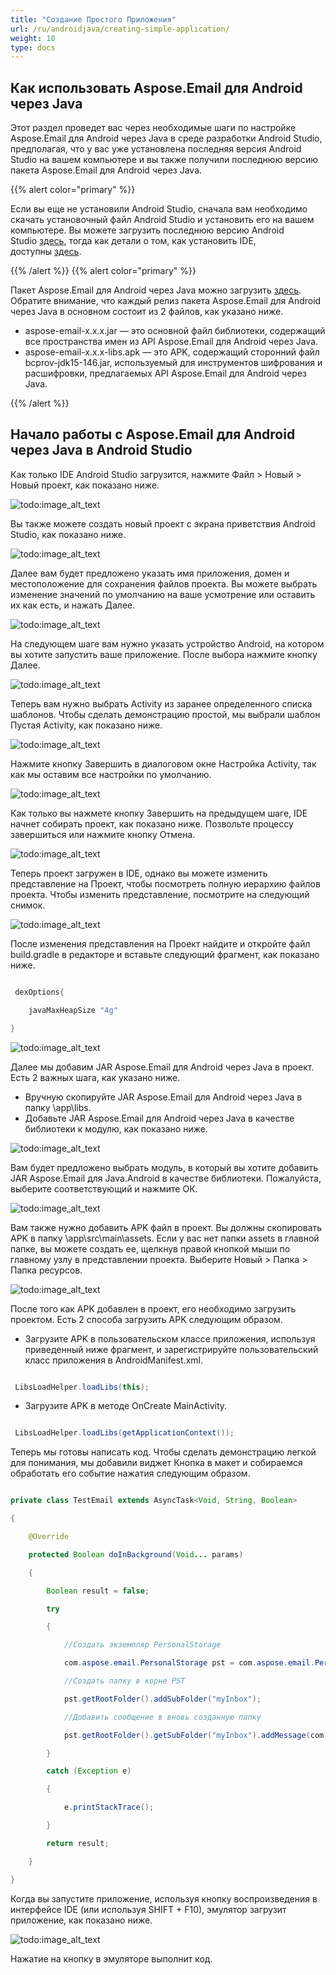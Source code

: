 ```yaml
---
title: "Создание Простого Приложения"
url: /ru/androidjava/creating-simple-application/
weight: 10
type: docs
---
```


## **Как использовать Aspose.Email для Android через Java**
Этот раздел проведет вас через необходимые шаги по настройке Aspose.Email для Android через Java в среде разработки Android Studio, предполагая, что у вас уже установлена последняя версия Android Studio на вашем компьютере и вы также получили последнюю версию пакета Aspose.Email для Android через Java.

{{% alert color="primary" %}} 

Если вы еще не установили Android Studio, сначала вам необходимо скачать установочный файл Android Studio и установить его на вашем компьютере. Вы можете загрузить последнюю версию Android Studio [здесь](https://developer.android.com/studio/index.html#win-bundle), тогда как детали о том, как установить IDE, доступны [здесь](https://developer.android.com/studio/install.html).

{{% /alert %}} {{% alert color="primary" %}} 

Пакет Aspose.Email для Android через Java можно загрузить [здесь](https://downloads.aspose.com/email/androidjava). Обратите внимание, что каждый релиз пакета Aspose.Email для Android через Java в основном состоит из 2 файлов, как указано ниже.

- aspose-email-x.x.x.jar — это основной файл библиотеки, содержащий все пространства имен из API Aspose.Email для Android через Java.
- aspose-email-x.x.x-libs.apk — это APK, содержащий сторонний файл bcprov-jdk15-146.jar, используемый для инструментов шифрования и расшифровки, предлагаемых API Aspose.Email для Android через Java.

{{% /alert %}} 
## **Начало работы с Aspose.Email для Android через Java в Android Studio**
Как только IDE Android Studio загрузится, нажмите Файл > Новый > Новый проект, как показано ниже.

![todo:image_alt_text](run_examples_1.png)

Вы также можете создать новый проект с экрана приветствия Android Studio, как показано ниже.

![todo:image_alt_text](run_examples_2.png)

Далее вам будет предложено указать имя приложения, домен и местоположение для сохранения файлов проекта. Вы можете выбрать изменение значений по умолчанию на ваше усмотрение или оставить их как есть, и нажать Далее.

![todo:image_alt_text](run_examples_3.png)

На следующем шаге вам нужно указать устройство Android, на котором вы хотите запустить ваше приложение. После выбора нажмите кнопку Далее.

![todo:image_alt_text](run_examples_4.png)

Теперь вам нужно выбрать Activity из заранее определенного списка шаблонов. Чтобы сделать демонстрацию простой, мы выбрали шаблон Пустая Activity, как показано ниже.

![todo:image_alt_text](run_examples_5.png)

Нажмите кнопку Завершить в диалоговом окне Настройка Activity, так как мы оставим все настройки по умолчанию.

![todo:image_alt_text](run_examples_6.png)

Как только вы нажмете кнопку Завершить на предыдущем шаге, IDE начнет собирать проект, как показано ниже. Позвольте процессу завершиться или нажмите кнопку Отмена.

![todo:image_alt_text](run_examples_7.png)

Теперь проект загружен в IDE, однако вы можете изменить представление на Проект, чтобы посмотреть полную иерархию файлов проекта. Чтобы изменить представление, посмотрите на следующий снимок.

![todo:image_alt_text](run_examples_8.png)

После изменения представления на Проект найдите и откройте файл build.gradle в редакторе и вставьте следующий фрагмент, как показано ниже.

~~~Java

 dexOptions{

    javaMaxHeapSize "4g"

}

~~~

![todo:image_alt_text](run_examples_9.png)

Далее мы добавим JAR Aspose.Email для Android через Java в проект. Есть 2 важных шага, как указано ниже.

- Вручную скопируйте JAR Aspose.Email для Android через Java в папку \app\libs.
- Добавьте JAR Aspose.Email для Android через Java в качестве библиотеки к модулю, как показано ниже.

![todo:image_alt_text](run_examples_10.png)

Вам будет предложено выбрать модуль, в который вы хотите добавить JAR Aspose.Email для Java.Android в качестве библиотеки. Пожалуйста, выберите соответствующий и нажмите ОК.

![todo:image_alt_text](run_examples_11.png)

Вам также нужно добавить APK файл в проект. Вы должны скопировать APK в папку \app\src\main\assets. Если у вас нет папки assets в главной папке, вы можете создать ее, щелкнув правой кнопкой мыши по главному узлу в представлении проекта. Выберите Новый > Папка > Папка ресурсов.

![todo:image_alt_text](run_examples_12.png)

После того как APK добавлен в проект, его необходимо загрузить проектом. Есть 2 способа загрузить APK следующим образом.

- Загрузите APK в пользовательском классе приложения, используя приведенный ниже фрагмент, и зарегистрируйте пользовательский класс приложения в AndroidManifest.xml.

~~~Java

 LibsLoadHelper.loadLibs(this);

~~~

- Загрузите APK в методе OnCreate MainActivity.

~~~Java

 LibsLoadHelper.loadLibs(getApplicationContext());

~~~

Теперь мы готовы написать код. Чтобы сделать демонстрацию легкой для понимания, мы добавили виджет Кнопка в макет и собираемся обработать его событие нажатия следующим образом.

~~~Java

private class TestEmail extends AsyncTask<Void, String, Boolean> 

{

    @Override

    protected Boolean doInBackground(Void... params) 

    {

        Boolean result = false;

        try 

        {

            //Создать экземпляр PersonalStorage

            com.aspose.email.PersonalStorage pst = com.aspose.email.PersonalStorage.create("newSample_out.pst", 0);

            //Создать папку в корне PST

            pst.getRootFolder().addSubFolder("myInbox");

            //Добавить сообщение в вновь созданную папку

            pst.getRootFolder().getSubFolder("myInbox").addMessage(com.aspose.email.MapiMessage.fromFile("message.msg"));

        } 

        catch (Exception e) 

        {

            e.printStackTrace();

        }

        return result;

    }

}

~~~

Когда вы запустите приложение, используя кнопку воспроизведения в интерфейсе IDE (или используя SHIFT + F10), эмулятор загрузит приложение, как показано ниже.

![todo:image_alt_text](run_examples_13.png)

Нажатие на кнопку в эмуляторе выполнит код.